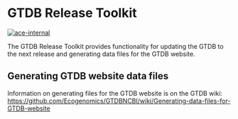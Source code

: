 # GTDB Release Toolkit

[![ace-internal](https://img.shields.io/conda/vn/ace-internal/gtdb_release_tk.svg?color=green)](https://anaconda.org/ace-internal/gtdb_release_tk)

The GTDB Release Toolkit provides functionality for updating the GTDB to the next release and generating data files for the GTDB website.

## Generating GTDB website data files

Information on generating files for the GTDB website is on the GTDB wiki:
https://github.com/Ecogenomics/GTDBNCBI/wiki/Generating-data-files-for-GTDB-website
